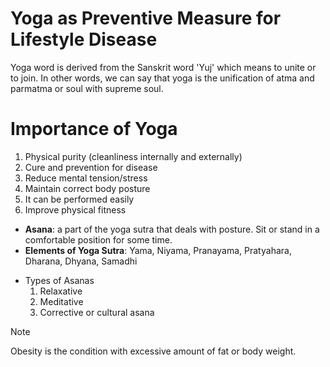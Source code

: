 # Yoga as Preventive Measure for Lifestyle Disease 
Yoga word is derived from the Sanskrit word 'Yuj' which means to unite or to join. In other words, we can say that yoga is the unification of atma and parmatma or soul with supreme soul. 

# Importance of Yoga 
1. Physical purity (cleanliness internally and externally)
2. Cure and prevention for disease 
3. Reduce mental tension/stress
4. Maintain correct body posture
5. It can be performed easily
6. Improve physical fitness 

<div style="page-break-after: always;"></div>

- **Asana**: a part of the yoga sutra that deals with posture. Sit or stand in a comfortable position for some time. 
- **Elements of Yoga Sutra**: Yama, Niyama, Pranayama, Pratyahara, Dharana, Dhyana, Samadhi

<div style="page-break-after: always;"></div>

- Types of Asanas
    1. Relaxative 
    2. Meditative 
    3. Corrective or cultural asana

> [!NOTE]
> Obesity is the condition with excessive amount of fat or body weight. 